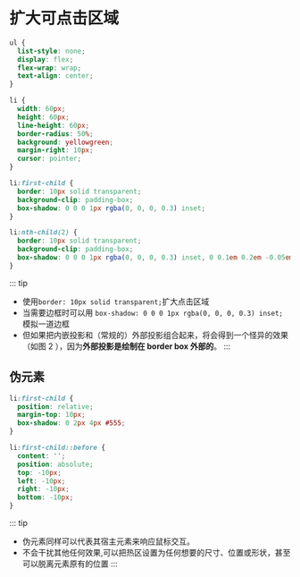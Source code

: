 # 扩大可点击区域

```css
ul {
  list-style: none;
  display: flex;
  flex-wrap: wrap;
  text-align: center;
}

li {
  width: 60px;
  height: 60px;
  line-height: 60px;
  border-radius: 50%;
  background: yellowgreen;
  margin-right: 10px;
  cursor: pointer;
}

li:first-child {
  border: 10px solid transparent;
  background-clip: padding-box;
  box-shadow: 0 0 0 1px rgba(0, 0, 0, 0.3) inset;
}

li:nth-child(2) {
  border: 10px solid transparent;
  background-clip: padding-box;
  box-shadow: 0 0 0 1px rgba(0, 0, 0, 0.3) inset, 0 0.1em 0.2em -0.05em rgba(0, 0, 0, 0.5);
}
```

  <DemoBlock  demo='css-experience-hit-area-border' />

::: tip

- 使用`border: 10px solid transparent;`扩大点击区域
- 当需要边框时可以用 `box-shadow: 0 0 0 1px rgba(0, 0, 0, 0.3) inset;` 模拟一道边框
- 但如果把内嵌投影和（常规的）外部投影组合起来，将会得到一个怪异的效果（如图 2 ），因为**外部投影是绘制在 border box 外部的**。
  :::

## 伪元素

```css
li:first-child {
  position: relative;
  margin-top: 10px;
  box-shadow: 0 2px 4px #555;
}

li:first-child::before {
  content: '';
  position: absolute;
  top: -10px;
  left: -10px;
  right: -10px;
  bottom: -10px;
}
```

  <DemoBlock  demo='css-experience-hit-area' />

::: tip

- 伪元素同样可以代表其宿主元素来响应鼠标交互。
- 不会干扰其他任何效果,可以把热区设置为任何想要的尺寸、位置或形状，甚至可以脱离元素原有的位置
  :::
